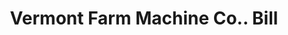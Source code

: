 ---
doi: 10.7916/D8JW9S2S
date_other: '1890'
date_other_textual: 1890-1899
form: printed ephemera
genre:
- Invoices
name:
- Vermont Farm Machine Co.
object_in_context_url: https://biggert.cul.columbia.edu/items/view/ave_biggert_01587
subject_hierarchical_geographic:
- Bellows Falls, Vermont, United States
subject_name:
- Vermont Farm Machine Co.
title: Vermont Farm Machine Co.. Bill
sort_title: Vermont Farm Machine Co.. Bill
call_number: ave_biggert_01587
coordinates:
- 43.13333333333333,-72.45
pid: ave_biggert_01587
identifiers: ave_biggert_01587
canvas_id: ldpd:396846
permalink: "/items/ave_biggert_01587/"
layout: iiif-image-page
---